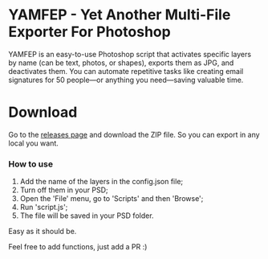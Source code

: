 # YAMFEP - Yet Another Multi-File Exporter For Photoshop
YAMFEP is an easy-to-use Photoshop script that activates specific layers by name (can be text, photos, or shapes), exports them as JPG, and deactivates them. You can automate repetitive tasks like creating email signatures for 50 people—or anything you need—saving valuable time.

# Download
Go to the [releases page](https://github.com/driverannual/YAMFEP/releases/tag/release) and download the ZIP file. So you can export in any local you want.

### How to use
1. Add the name of the layers in the config.json file;
2. Turn off them in your PSD;
3. Open the 'File' menu, go to 'Scripts' and then 'Browse';
4. Run 'script.js';
5. The file will be saved in your PSD folder.

Easy as it should be.

Feel free to add functions, just add a PR :)
